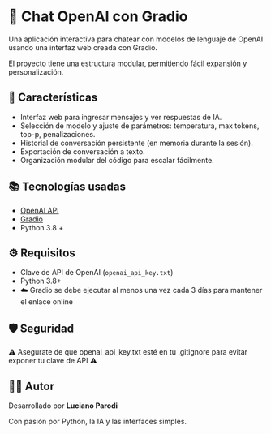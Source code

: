 # 🤖 Chat OpenAI con Gradio

Una aplicación interactiva para chatear con modelos de lenguaje de OpenAI usando una interfaz web creada con Gradio.

El proyecto tiene una estructura modular, permitiendo fácil expansión y personalización.


## 🚀 Características

- Interfaz web para ingresar mensajes y ver respuestas de IA.
- Selección de modelo y ajuste de parámetros: temperatura, max tokens, top-p, penalizaciones.
- Historial de conversación persistente (en memoria durante la sesión).
- Exportación de conversación a texto.
- Organización modular del código para escalar fácilmente.


## 📚 Tecnologías usadas

- [OpenAI API](https://platform.openai.com/)
- [Gradio](https://www.gradio.app/)
- Python 3.8 +


## ⚙️ Requisitos

- Clave de API de OpenAI (`openai_api_key.txt`)
- Python 3.8+
- ☁️ Gradio se debe ejecutar al menos una vez cada 3 días para mantener el enlace online

## 🛡️ Seguridad
⚠️ Asegurate de que openai_api_key.txt esté en tu .gitignore para evitar exponer tu clave de API ⚠️

## 👨‍💻 Autor
Desarrollado por **Luciano Parodi**

Con pasión por Python, la IA y las interfaces simples.
